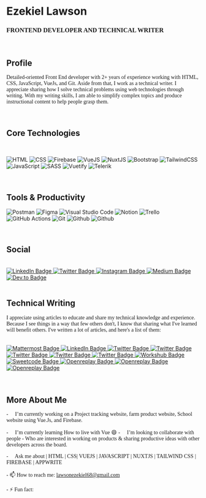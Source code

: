 # Ezekiel Lawson


<h3 style="font-family: 'Lucida Console';">FRONTEND DEVELOPER AND TECHNICAL WRITER</h3>

<br>

## Profile

<span style="font-family: 'Lucida Console';">Detailed-oriented Front End developer with 2+ years of experience working with HTML, CSS, JavaScript, VueJs, and Git. Aside from that, I work as a technical writer. I appreciate sharing how I solve technical problems using web technologies through writing. With my writing skills, I am able to simplify complex topics and produce instructional content to help people grasp them.</span>

<br>

## Core Technologies

<br>

![HTML](https://img.shields.io/badge/HTML5-E34F26?style=for-the-badge&logo=html5&logoColor=white)
![CSS](https://img.shields.io/badge/CSS3-1572B6?style=for-the-badge&logo=css3&logoColor=white)
![Firebase](https://img.shields.io/badge/firebase-ffca28?style=for-the-badge&logo=firebase&logoColor=black)
![VueJS](https://img.shields.io/badge/VueJS-40B682?style=for-the-badge&logo=Vue.js&logoColor=white)
![NuxtJS](https://img.shields.io/badge/NuxtJS-40B682?style=for-the-badge&logo=NUXT.JS&logoColor=white)
![Bootstrap](https://img.shields.io/badge/Bootstrap-purple?style=for-the-badge&logo=bootstrap&logoColor=white)
![TailwindCSS](https://img.shields.io/badge/Tailwind_CSS-38B2AC?style=for-the-badge&logo=tailwind-css&logoColor=white)
![JavaScript](https://img.shields.io/badge/JavaScript-323330?style=for-the-badge&logo=javascript&logoColor=F7DF1E)
![SASS](https://img.shields.io/badge/Sass-CC6699?style=for-the-badge&logo=sass&logoColor=white)
![Vuetify](https://img.shields.io/badge/Vuetify-1866C1?style=for-the-badge&logo=Vuetify&logoColor=white)
![Telerik](https://img.shields.io/badge/telerik-5CE500?style=for-the-badge&logo=Telerik&logoColor=white)

<br>

## Tools & Productivity

![Postman](https://img.shields.io/badge/Postman-FF6C37?style=for-the-badge&logo=Postman&logoColor=white)
![Figma](https://img.shields.io/badge/Figma-F24E1E?style=for-the-badge&logo=figma&logoColor=white)
![Visual Studio Code](https://img.shields.io/badge/Visual_Studio_Code-0078D4?style=for-the-badge&logo=visual%20studio%20code&logoColor=white)
![Notion](https://img.shields.io/badge/Notion-000000?style=for-the-badge&logo=notion&logoColor=white)
![Trello](https://img.shields.io/badge/Trello-0052CC?style=for-the-badge&logo=trello&logoColor=white)
![GitHub Actions](https://img.shields.io/badge/GitHub_Actions-2088FF?style=for-the-badge&logo=github-actions&logoColor=white)
![Git](https://img.shields.io/badge/Git-F05032?style=for-the-badge&logo=git&logoColor=white)
![Github](https://img.shields.io/badge/GITHUB-000000?style=for-the-badge&logo=GITHUB&logoColor=white)
![Github](https://img.shields.io/badge/NETLIFY-3AADBC?style=for-the-badge&logo=NETLIFY&logoColor=white)

<br>

## Social

<br>

<div id="badges">
  <a href="http://www.linkedin.com/in/lawson-ezekiel">
    <img src="https://img.shields.io/badge/LinkedIn-blue?style=for-the-badge&logo=linkedin&logoColor=white" alt="LinkedIn Badge"/>
  </a>
  <a href="https://twitter.com/Vuedian">
    <img src="https://img.shields.io/badge/Twitter-blue?style=for-the-badge&logo=twitter&logoColor=white" alt="Twitter Badge"/>
  </a>
 <a href="https://instagram.com/emilson_vue">
    <img src="https://img.shields.io/badge/Instagram-orange?style=for-the-badge&logo=instagram&logoColor=white" alt="Instagram Badge"/>
  </a>

   <a href="https://medium.com/lawsonezekiel68">
    <img src="https://img.shields.io/badge/Medium-black?style=for-the-badge&logo=medium&logoColor=white" alt="Medium Badge"/>
  </a>
   
   <a href="https://dev.to/silentdev">
    <img src="https://img.shields.io/badge/DEV-black?style=for-the-badge&logo=DEV&logoColor=white" alt="Dev.to Badge"/>
  </a>
</div>

<br>

## Technical Writing

<span style="font-family: 'Lucida Console';">I appreciate using articles to educate and share my technical knowledge and experience. Because I see things in a way that few others don't, I know that sharing what I've learned will benefit others. I've written a lot of articles, and here's a list of them:</span>

<br/>

<div id="Articles">
<a href="https://mattermost.com/blog/css-modules-how-do-they-work-in-vue/">
    <img src="https://img.shields.io/badge/Mattermost-yellow?style=for-the-badge&logo=blog.Mattermost&logoColor=white" alt="Mattermost Badge"/>
  </a>

  <a href="https://javascript.works-hub.com/learn/managing-your-state-application-in-javascript-ddc38">
    <img src="https://img.shields.io/badge/Functionalworks-orange?style=for-the-badge&logo=functional.works&logoColor=white" alt="LinkedIn Badge"/>
  </a>
  <a href="https://sweetcode.io/caching-your-dynamic-components-with-vue-keep-alive/">
    <img src="https://img.shields.io/badge/Sweetcode-red?style=for-the-badge&logo=Sweetcode&logoColor=white" alt="Twitter Badge"/>
  </a>
   <a href="https://sweetcode.io/best-practices-for-writing-vue-js/">
    <img src="https://img.shields.io/badge/Sweetcode-red?style=for-the-badge&logo=Sweetcode&logoColor=white" alt="Twitter Badge"/>
  </a>
   <a href="https://blog.logrocket.com/understanding-javascript-currying/">
    <img src="https://img.shields.io/badge/Logrocket-purple?style=for-the-badge&logo=Logrocket&logoColor=white" alt="Twitter Badge"/>
  </a>
  <a href="https://www.geeksforgeeks.org/consuming-a-rest-api-with-axios-in-vue-js/">
    <img src="https://img.shields.io/badge/Geeksforgeeks-green?style=for-the-badge&logo=Geeksforgeeks&logoColor=white" alt="Twitter Badge"/>
  </a>
  <a href="https://lawsonezekiel68.medium.com/eight-security-tips-to-prevent-your-web-application-from-being-hacked-c11680118ad5">
    <img src="https://img.shields.io/badge/Medium-black?style=for-the-badge&logo=medium&logoColor=white" alt="Twitter Badge"/>
  </a>
  <a href="
https://www.works-hub.com/learn/what-is-vue-emit-47bc7
">
    <img src="https://img.shields.io/badge/Functionalworks-orange?style=for-the-badge&logo=functional.works&logoColor=white" alt="Workshub Badge"/>
  </a>
<a href="https://sweetcode.io/best-practices-for-writing-vue-js/">
    <img src="https://img.shields.io/badge/Sweetcode-red?style=for-the-badge&logo=Sweetcode&logoColor=white" alt="Sweetcode Badge"/>
  </a>
<a href="https://blog.openreplay.com/programming-imperative-vs-declarative">
    <img src="https://img.shields.io/badge/Openreplay-blue?style=for-the-badge&logo=blog.openreplay&logoColor=white" alt="Openreplay Badge"/>
  </a>
  <a href="https://blog.openreplay.com/11-authentication-mistakes-and-how-to-fix-them">
    <img src="https://img.shields.io/badge/Openreplay-blue?style=for-the-badge&logo=blog.openreplay&logoColor=white" alt="Openreplay Badge"/>
  </a>
    <a href="https://blog.openreplay.com/validating-forms-with-vue-formulate">
    <img src="https://img.shields.io/badge/Openreplay-blue?style=for-the-badge&logo=blog.openreplay&logoColor=white" alt="Openreplay Badge"/>
  </a>
</div>

<br>
<br>

## More About Me


<span style="font-family: 'Lucida Console';">- 🔭 I’m currently working on a Project tracking website, farm product website, School website using  Vue.Js, and Firebase.
</span>

<span style="font-family: 'Lucida Console';">- 🌱 I’m currently learning How to live with Vue 😄</span>
<span style="font-family: 'Lucida Console';">- 👯 I’m looking to collaborate with people - Who are interested in working on products & sharing productive ideas with other developers across the board.</span>

<span style="font-family: 'Lucida Console';">
- 💬 Ask me about | HTML | CSS| VUEJS | JAVASCRIPT | NUXTJS | TAILWIND CSS | FIREBASE | APPWRITE </span>

<span style="font-family: 'Lucida Console';"> - 📫 How to reach me: lawsonezekiel68@gmail.com</span>

<span style="font-family: 'Lucida Console';">- ⚡ Fun fact: 
</span>
